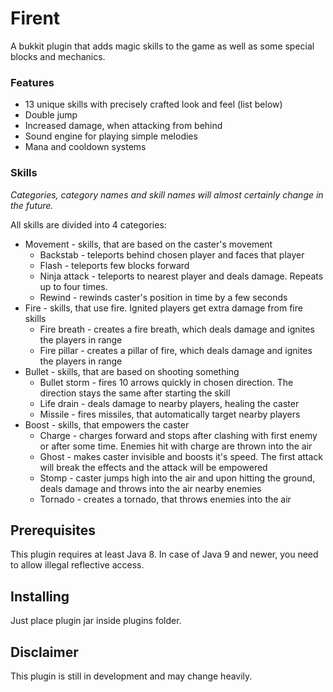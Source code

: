 # Firent

A bukkit plugin that adds magic skills to the game as well as some special blocks and mechanics.

### Features

* 13 unique skills with precisely crafted look and feel (list below)
* Double jump
* Increased damage, when attacking from behind
* Sound engine for playing simple melodies
* Mana and cooldown systems

### Skills

*Categories, category names and skill names will almost certainly change in the future.*

All skills are divided into 4 categories:

* Movement - skills, that are based on the caster's movement
  * Backstab - teleports behind chosen player and faces that player
  * Flash - teleports few blocks forward
  * Ninja attack - teleports to nearest player and deals damage. Repeats up to four times.
  * Rewind - rewinds caster's position in time by a few seconds
* Fire - skills, that use fire. Ignited players get extra damage from fire skills
  * Fire breath - creates a fire breath, which deals damage and ignites the players in range
  * Fire pillar - creates a pillar of fire, which deals damage and ignites the players in range
* Bullet - skills, that are based on shooting something
  * Bullet storm - fires 10 arrows quickly in chosen direction. The direction stays the same after starting the skill
  * Life drain - deals damage to nearby players, healing the caster
  * Missile - fires missiles, that automatically target nearby players
* Boost - skills, that empowers the caster
  * Charge - charges forward and stops after clashing with first enemy or after some time. Enemies hit with charge are thrown into the air
  * Ghost - makes caster invisible and boosts it's speed. The first attack will break the effects and the attack will be empowered
  * Stomp - caster jumps high into the air and upon hitting the ground, deals damage and throws into the air nearby enemies
  * Tornado - creates a tornado, that throws enemies into the air

## Prerequisites

This plugin requires at least Java 8. In case of Java 9 and newer, you need to allow illegal reflective access.

## Installing

Just place plugin jar inside plugins folder.

## Disclaimer

This plugin is still in development and may change heavily. 